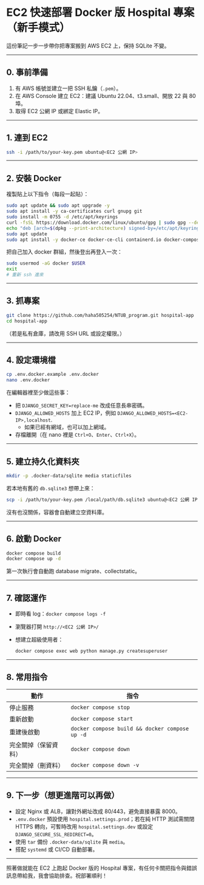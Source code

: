# EC2 快速部署 Docker 版 Hospital 專案（新手模式）

這份筆記一步一步帶你把專案搬到 AWS EC2 上，保持 SQLite 不變。

---

## 0. 事前準備

1. 有 AWS 帳號並建立一把 SSH 私鑰（`.pem`）。
2. 在 AWS Console 建立 EC2：建議 Ubuntu 22.04、t3.small、開放 22 與 80 埠。
3. 取得 EC2 公網 IP 或綁定 Elastic IP。

---

## 1. 連到 EC2

```bash
ssh -i /path/to/your-key.pem ubuntu@<EC2 公網 IP>
```

---

## 2. 安裝 Docker

複製貼上以下指令（每段一起貼）：

```bash
sudo apt update && sudo apt upgrade -y
sudo apt install -y ca-certificates curl gnupg git
sudo install -m 0755 -d /etc/apt/keyrings
curl -fsSL https://download.docker.com/linux/ubuntu/gpg | sudo gpg --dearmor -o /etc/apt/keyrings/docker.gpg
echo "deb [arch=$(dpkg --print-architecture) signed-by=/etc/apt/keyrings/docker.gpg] https://download.docker.com/linux/ubuntu $(lsb_release -cs) stable" | sudo tee /etc/apt/sources.list.d/docker.list > /dev/null
sudo apt update
sudo apt install -y docker-ce docker-ce-cli containerd.io docker-compose-plugin
```

把自己加入 docker 群組，然後登出再登入一次：

```bash
sudo usermod -aG docker $USER
exit
# 重新 ssh 進來
```

---

## 3. 抓專案

```bash
git clone https://github.com/haha505254/NTUB_program.git hospital-app
cd hospital-app
```

（若是私有倉庫，請改用 SSH URL 或設定權限。）

---

## 4. 設定環境檔

```bash
cp .env.docker.example .env.docker
nano .env.docker
```

在編輯器裡至少做這些事：

- 把 `DJANGO_SECRET_KEY=replace-me` 改成任意長串密碼。
- `DJANGO_ALLOWED_HOSTS` 加上 EC2 IP，例如 `DJANGO_ALLOWED_HOSTS=<EC2-IP>,localhost`.
  - 如果已經有網域，也可以加上網域。
- 存檔離開（在 nano 裡是 `Ctrl+O`、`Enter`、`Ctrl+X`）。

---

## 5. 建立持久化資料夾

```bash
mkdir -p .docker-data/sqlite media staticfiles
```

若本地有舊的 `db.sqlite3` 想帶上來：

```bash
scp -i /path/to/your-key.pem /local/path/db.sqlite3 ubuntu@<EC2 公網 IP>:~/hospital-app/.docker-data/sqlite/db.sqlite3
```

沒有也沒關係，容器會自動建立空資料庫。

---

## 6. 啟動 Docker

```bash
docker compose build
docker compose up -d
```

第一次執行會自動跑 database migrate、collectstatic。

---

## 7. 確認運作

- 即時看 log：`docker compose logs -f`
- 瀏覽器打開 `http://<EC2 公網 IP>/`
- 想建立超級使用者：

  ```bash
  docker compose exec web python manage.py createsuperuser
  ```

---

## 8. 常用指令

| 動作             | 指令                               |
| ---------------- | ---------------------------------- |
| 停止服務         | `docker compose stop`              |
| 重新啟動         | `docker compose start`             |
| 重建後啟動       | `docker compose build && docker compose up -d` |
| 完全關掉（保留資料） | `docker compose down`                |
| 完全關掉（刪資料）   | `docker compose down -v`             |

---

## 9. 下一步（想更進階可以再做）

- 設定 Nginx 或 ALB，讓對外網址改成 80/443，避免直接暴露 8000。
- `.env.docker` 預設使用 `hospital.settings.prod`；若在純 HTTP 測試需關閉 HTTPS 轉向，可暫時改用 `hospital.settings.dev` 或設定 `DJANGO_SECURE_SSL_REDIRECT=0`。
- 使用 `tar` 備份 `.docker-data/sqlite` 與 `media`。
- 搭配 `systemd` 或 CI/CD 自動部署。

---

照著做就能在 EC2 上跑起 Docker 版的 Hospital 專案，有任何卡關把指令與錯誤訊息帶給我，我會協助排查。祝部署順利！
